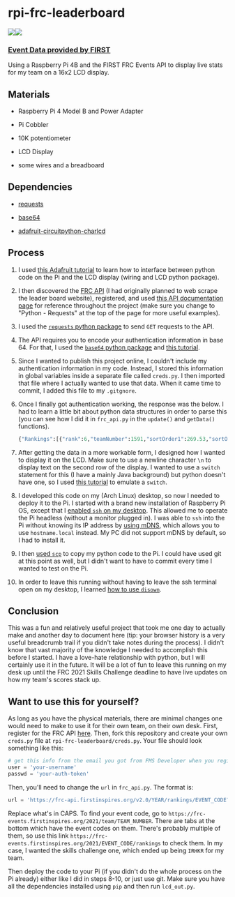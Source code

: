 # rpi-frc-leaderboard

![](https://i.imgur.com/ae3k7yy.jpg)![](https://i.imgur.com/TmYF2Qw.jpg)

### [Event Data provided by FIRST](https://frc-events.firstinspires.org/services/API)

Using a Raspberry Pi 4B and the FIRST FRC Events API to display live stats for my team on a 16x2 LCD display.

## Materials

- Raspberry Pi 4 Model B and Power Adapter

- Pi Cobbler

- 10K potentiometer

- LCD Display

- some wires and a breadboard

## Dependencies

- [requests](https://docs.python-requests.org/en/master/)

- [base64](https://docs.python.org/3/library/base64.html)

- [adafruit-circuitpython-charlcd](https://github.com/adafruit/Adafruit_CircuitPython_CharLCD)

## Process

1. I used [this Adafruit tutorial](https://learn.adafruit.com/drive-a-16x2-lcd-directly-with-a-raspberry-pi) to learn how to interface between python code on the Pi and the LCD display (wiring and LCD python package).

2. I then discovered the [FRC API](https://frc-events.firstinspires.org/services/API) (I had originally planned to web scrape the leader board website), registered, and used [this API documentation page](https://frc-api-docs.firstinspires.org) for reference throughout the project (make sure you change to "Python - Requests" at the top of the page for more useful examples).

3. I used the [`requests` python package](https://docs.python-requests.org/en/master/) to send `GET` requests to the API.

4. The API requires you to encode your authentication information in base 64. For that, I used the [`base64` python package](https://docs.python.org/3/library/base64.html) and [this tutorial](https://stackabuse.com/encoding-and-decoding-base64-strings-in-python/).

5. Since I wanted to publish this project online, I couldn't include my authentication information in my code. Instead, I stored this information in global variables inside a separate file called `creds.py`. I then imported that file where I actually wanted to use that data. When it came time to commit, I added this file to my `.gitgnore`.

6. Once I finally got authentication working, the response was the below. I had to learn a little bit about python data structures in order to parse this (you can see how I did it in `frc_api.py` in the `update()` and `getData()` functions).
   
   ```python
   {"Rankings":[{"rank":6,"teamNumber":1591,"sortOrder1":269.53,"sortOrder2":70.00,"sortOrder3":91.61,"sortOrder4":107.92,"sortOrder5":0.00,"sortOrder6":62.50,"wins":0,"losses":0,"ties":0,"qualAverage":0.00,"dq":0,"matchesPlayed":0}]}
   ```

7. After getting the data in a more workable form, I designed how I wanted to display it on the LCD. Make sure to use a newline character `\n` to display text on the second row of the display. I wanted to use a `switch` statement for this (I have a mainly Java background) but python doesn't have one, so I used [this tutorial](https://jaxenter.com/implement-switch-case-statement-python-138315.html) to emulate a `switch`.

8. I developed this code on my (Arch Linux) desktop, so now I needed to deploy it to the Pi. I started with a brand new installation of Raspberry Pi OS, except that I [enabled `ssh` on my desktop](https://www.raspberrypi.org/documentation/remote-access/ssh/). This allowed me to operate the Pi headless (without a monitor plugged in). I was able to `ssh` into the Pi without knowing its IP address by [using mDNS](https://www.raspberrypi.org/documentation/remote-access/ip-address.md), which allows you to use `hostname.local` instead. My PC did not support mDNS by default, so I had to install it. 

9. I then [used `scp`](https://stackabuse.com/copying-a-directory-with-scp/) to copy my python code to the Pi. I could have used git at this point as well, but I didn't want to have to commit every time I wanted to test on the Pi.

10. In order to leave this running without having to leave the ssh terminal open on my desktop, I learned [how to use `disown`](https://www.cyberciti.biz/faq/unix-linux-disown-command-examples-usage-syntax/).

## Conclusion

This was a fun and relatively useful project that took me one day to actually make and another day to document here (tip: your browser history is a very useful breadcrumb trail if you didn't take notes during the process). I didn't know that vast majority of the knowledge I needed to accomplish this before I started. I have a love-hate relationship with python, but I will certainly use it in the future. It will be a lot of fun to leave this running on my desk up until the FRC 2021 Skills Challenge deadline to have live updates on how my team's scores stack up.

## Want to use this for yourself?

As long as you have the physical materials, there are minimal changes one would need to make to use it for their own team, on their own desk. First, register for the FRC API [here](https://frc-events.firstinspires.org/services/API). Then, fork this repository and create your own `creds.py` file at `rpi-frc-leaderboard/creds.py`. Your file should look something like this:

```python
# get this info from the email you got from FMS Developer when you registered for the API
user = 'your-username'
passwd = 'your-auth-token'
```

Then, you'll need to change the `url` in `frc_api.py`. The format is:

```python
url = 'https://frc-api.firstinspires.org/v2.0/YEAR/rankings/EVENT_CODE?teamNumber=TEAM_NUMBER'
```

Replace what's in CAPS. To find your event code, go to `https://frc-events.firstinspires.org/2021/team/TEAM_NUMBER`.  There are tabs at the bottom which have the event codes on them. There's probably multiple of them, so use this link `https://frc-events.firstinspires.org/2021/EVENT_CODE/rankings` to check them. In my case, I wanted the skills challenge one, which ended up being `IRHKR` for my team.

Then deploy the code to your Pi (if you didn't do the whole process on the Pi already) either like I did in steps 8-10, or just use git. Make sure you have all the dependencies installed using `pip` and then run `lcd_out.py`.
